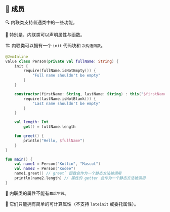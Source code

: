 ## 🧩 成员

🔍 内联类支持普通类中的一些功能。

🌟 特别是，内联类可以声明属性与函数。

🏗️ 内联类可以拥有一个 `init` 代码块和 `次构造函数`。

```kotlin
@JvmInline
value class Person(private val fullName: String) {
    init {
        require(fullName.isNotEmpty()) {
            "Full name shouldn't be empty"
        }
    }

    constructor(firstName: String, lastName: String) : this("$firstName $lastName") {
        require(lastName.isNotBlank()) {
            "Last name shouldn't be empty"
        }
    }

    val length: Int
        get() = fullName.length

    fun greet() {
        println("Hello, $fullName")
    }
}

fun main() {
    val name1 = Person("Kotlin", "Mascot")
    val name2 = Person("Kodee")
    name1.greet() // greet` 函数会作为一个静态方法被调用
    println(name2.length) // 属性的 getter 会作为一个静态方法被调用
}
```
🚫 内联类的属性不能有`幕后字段`。

🔢 它们只能拥有简单的可计算属性（不支持 `lateinit` 或委托属性）。